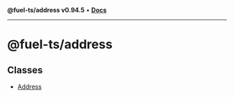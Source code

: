 **@fuel-ts/address v0.94.5** • [**Docs**](index.md)

***

# @fuel-ts/address

## Classes

- [Address](./Address.md)
